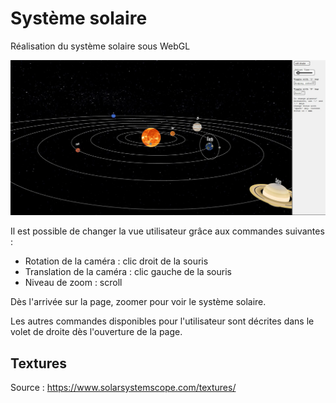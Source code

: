 # Système solaire
Réalisation du système solaire sous WebGL

![Illustration du résultat obtenu](./images/readme.jpg)

Il est possible de changer la vue utilisateur grâce aux commandes suivantes :
- Rotation de la caméra : clic droit de la souris
- Translation de la caméra : clic gauche de la souris
- Niveau de zoom : scroll

Dès l'arrivée sur la page, zoomer pour voir le système solaire.

Les autres commandes disponibles pour l'utilisateur sont décrites dans le volet de
droite dès l'ouverture de la page.

## Textures
Source : https://www.solarsystemscope.com/textures/
